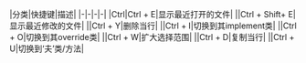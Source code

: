 |分类|快捷键|描述|
|-|-|-|-|
|Ctrl|Ctrl + E|显示最近打开的文件|
||Ctrl + Shift+ E|显示最近修改的文件|
||Ctrl +  Y|删除当行|
||Ctrl + I|切换到其implement类|
||Ctrl + O|切换到其override类|
||Ctrl + W|扩大选择范围|
||Ctrl + D|复制当行|
||Ctrl + U|切换到‘夫’类/方法|
